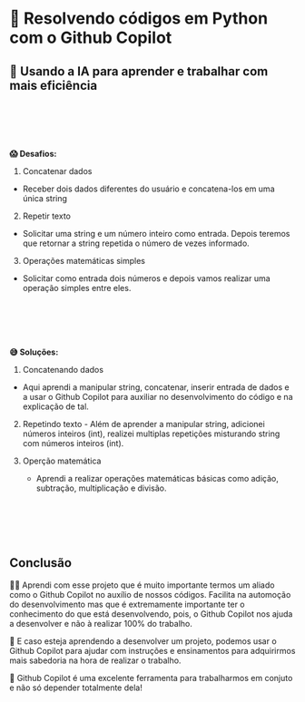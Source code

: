 # 🐍 Resolvendo códigos em Python com o Github Copilot

## 🤖 Usando a IA para aprender e trabalhar com mais eficiência

<br><br><br><br>

__😱 Desafios:__

1. Concatenar dados
  - Receber dois dados diferentes do usuário e concatena-los em uma única string
2. Repetir texto
  - Solicitar uma string e um número inteiro como entrada. Depois teremos que retornar a string repetida o número de vezes informado.
3. Operações matemáticas simples
  - Solicitar como entrada dois números e depois vamos realizar uma operação simples entre eles.


<br><br><br><br>

__😅 Soluções:__

1. Concatenando dados
  - Aqui aprendi a manipular string, concatenar, inserir entrada de dados e a usar o Github Copilot para auxiliar no desenvolvimento do código e na explicação de tal.

  2. Repetindo texto
    - Além de aprender a manipular string, adicionei números inteiros (int), realizei multiplas repetições misturando string com números inteiros (int).

  3. Operção matemática
      - Aprendi a realizar operações matemáticas básicas como adição, subtração, multiplicação e divisão.


<br><br><br><br>

## Conclusão

🧑‍💻 Aprendi com esse projeto que é muito importante termos um aliado como o Github Copilot no auxílio de nossos códigos. Facilita na automoção do desenvolvimento mas que é extremamente importante ter o conhecimento do que está desenvolvendo, pois, o Github Copilot nos ajuda a desenvolver e não à realizar 100% do trabalho. 

📖 E caso esteja aprendendo a desenvolver um projeto, podemos usar o Github Copilot para ajudar com instruções e ensinamentos para adquirirmos mais sabedoria na hora de realizar o trabalho. 

🤖 Github Copilot é uma excelente ferramenta para trabalharmos em conjuto e não só depender totalmente dela!